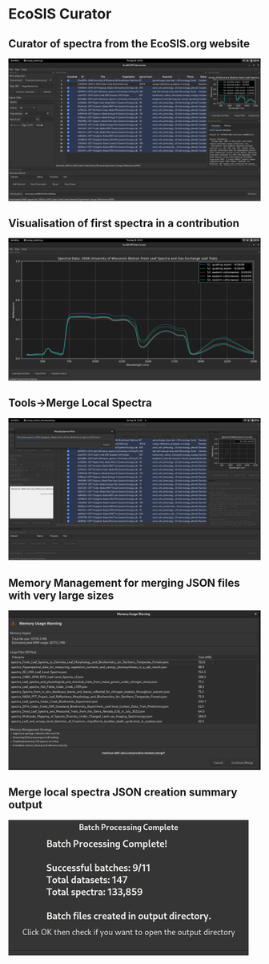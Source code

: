 # EcoSIS Curator

## Curator of spectra from the EcoSIS.org website
<img src="Screenshot from 2025-09-18 13-10-45.png" alt="Main App">

## Visualisation of first spectra in a contribution
<img src="Screenshot from 2025-09-18 10-13-19.png" alt="Spectral Graph">

## Tools->Merge Local Spectra
<img src="Screenshot from 2025-09-20 12-35-55.png" alt="Tools->Merge Local Spectra">

## Memory Management for merging JSON files with very large sizes
<img src="Screenshot from 2025-09-21 09-11-19.png" alt="Tools->Merge Local Spectra: Memory management">

## Merge local spectra JSON creation summary output
<img src="Screenshot from 2025-09-24 12-24-57.png" alt="Tools->Merge Local Spectra: JSON Summary Output">
